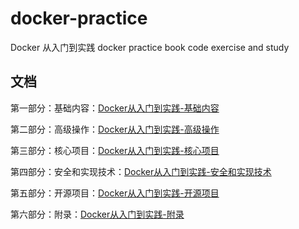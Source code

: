 # docker-practice

Docker 从入门到实践 docker practice book code exercise and study

## 文档

第一部分：基础内容：[Docker从入门到实践-基础内容](doc/Docker从入门到实践-基础内容.md)

第二部分：高级操作：[Docker从入门到实践-高级操作](doc/Docker从入门到实践-高级操作.md)

第三部分：核心项目：[Docker从入门到实践-核心项目](doc/Docker从入门到实践-核心项目.md)

第四部分：安全和实现技术：[Docker从入门到实践-安全和实现技术](doc/Docker从入门到实践-安全和实现技术.md)

第五部分：开源项目：[Docker从入门到实践-开源项目](doc/Docker从入门到实践-开源项目.md)

第六部分：附录：[Docker从入门到实践-附录](doc/Docker从入门到实践-附录.md)
